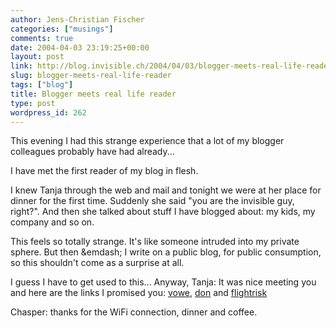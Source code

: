 ```yaml
---
author: Jens-Christian Fischer
categories: ["musings"]
comments: true
date: 2004-04-03 23:19:25+00:00
layout: post
link: http://blog.invisible.ch/2004/04/03/blogger-meets-real-life-reader/
slug: blogger-meets-real-life-reader
tags: ["blog"]
title: Blogger meets real life reader
type: post
wordpress_id: 262
---
```


This evening I had this strange experience that a lot of my blogger colleagues probably have had already...

I have met the first reader of my blog in flesh. 

I knew Tanja through the web and mail and tonight we were at her place for dinner for the first time. Suddenly she said "you are the invisible guy, right?". And then she talked about stuff I have blogged about: my kids, my company and so on. 

This feels so totally strange. It's like someone intruded into my private sphere. But then &emdash; I write on a public blog, for public consumption, so this shouldn't come as a surprise at all.

I guess I have to get used to this... Anyway, Tanja: It was nice meeting you and here are the links I promised you:
[vowe](http://vowe.net/), [don](http://don.antville.org/) and [flightrisk](http://shes.aflightrisk.org/)

Chasper: thanks for the WiFi connection, dinner and coffee.
